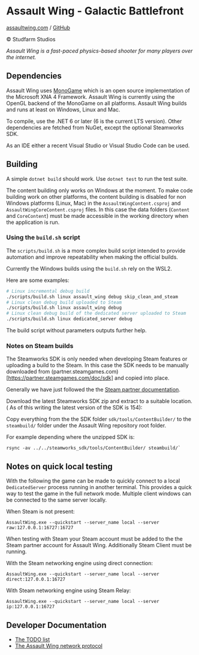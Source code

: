 # Assault Wing - Galactic Battlefront

[assaultwing.com](assaultwing.com) / [GitHub](https://github.com/StudfarmStudios/assaultwing)

© Studfarm Studios

_Assault Wing is a fast-paced physics-based shooter for many players over the
internet._

## Dependencies

Assault Wing uses [MonoGame](https://www.monogame.net/) which is an open source
implementation of the Microsoft XNA 4 Framework. Assault Wing is currently using
the OpenGL backend of the MonoGame on all platforms. Assault Wing builds and
runs at least on Windows, Linux and Mac.

To compile, use the .NET 6 or later (6 is the current LTS version). Other
dependencies are fetched from NuGet, except the optional Steamworks SDK.

As an IDE either a recent Visual Studio or Visual Studio Code can be used.

## Building

A simple `dotnet build` should work. Use `dotnet test` to run the test suite.

The content building only works on Windows at the moment. To make code building
work on other platforms, the content building is disabled for non Windows
platforms (Linux, Mac) in the `AssaultWingContent.csproj` and
`AssaultWingCoreContent.csproj` files. In this case the data folders (`Content`
and `CoreContent`) must be made accessible in the working directory when the
application is run.

### Using the `build.sh` script

The `scripts/build.sh` is a more complex build script intended to provide
automation and improve repeatability when making the official builds.

Currently the Windows builds using the `build.sh` rely on the WSL2.

Here are some examples:
```bash
# Linux incremental debug build
./scripts/build.sh linux assault_wing debug skip_clean_and_steam
# Linux clean debug build uploaded to Steam
./scripts/build.sh linux assault_wing debug
# Linux clean debug build of the dedicated server uploaded to Steam
./scripts/build.sh linux dedicated_server debug
```

The build script without parameters outputs further help.                                                                        
### Notes on Steam builds

The Steamworks SDK is only needed when developing Steam features or uploading a
build to the Steam. In this case the SDK needs to be manually downloaded from
(partner.steamgames.com)[https://partner.steamgames.com/doc/sdk] and copied into
place.

Generally we have just followed the the [Steam partner
documentation](https://partner.steamgames.com/doc/sdk/uploading).

Download the latest Steamworks SDK zip and extract to a suitable location. ( As of this writing the latest version of the SDK is 154):

Copy everything from the the SDK folder `sdk/tools/ContentBuilder/` to the
`steambuild/` folder under the Assault Wing repository root folder.

For example depending where the unzipped SDK is:

    rsync -av ../../steamworks_sdk/tools/ContentBuilder/ steambuild/` 

## Notes on quick local testing

With the following the game can be made to quickly connect to a local
`DedicatedServer` process running in another terminal. This provides a quick way
to test the game in the full network mode. Multiple client windows can be
connected to the same server locally.

When Steam is not present:

    AssaultWing.exe --quickstart --server_name local --server raw:127.0.0.1:16727:16727

When testing with Steam your Steam account must be added to the the Steam partner account for Assault Wing. Additionally Steam Client must be running.

With the Steam networking engine using direct connection:

    AssaultWing.exe --quickstart --server_name local --server direct:127.0.0.1:16727

With Steam networking engine using Steam Relay:

    AssaultWing.exe --quickstart --server_name local --server ip:127.0.0.1:16727

## Developer Documentation

- [The TODO list](docs/TODO.md)
- [The Assault Wing network protocol](docs/network-protocol.md)